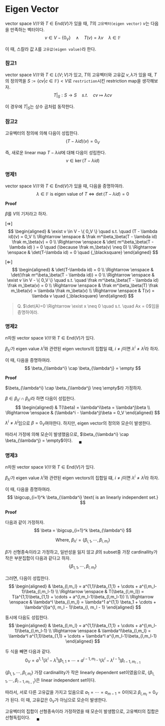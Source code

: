 # Eigen Vector
vector space $V/ \mathbb F$와 $T \in \text{End}(V)$가 있을 때, $T$의 `고유벡터(eigen vector)` $v$는 다음을 만족하는 벡터이다.
$$ v \in V - \{ 0_V \} \quad \land \quad T(v)  = \lambda v \quad \lambda \in \mathbb F$$

이 때, 스칼라 값 $\lambda$를 `고유값(eigen value)`라 한다.

### 참고1
vector space $V/ \mathbb F$와 $T \in L(V;V)$가 있고, $T$의 고유벡터와 고유값 $v, \lambda$가 있을 때, $T$의 정의역을 $S := \{ cv | c \in \mathbb F\} < V$로 `restriction`시킨 restriction map을 생각해보자.
$$ T|_S : S \rightarrow S \quad s.t. \quad cv \mapsto \lambda cv$$

이 경우에 $T|_S$는 상수 곱처럼 동작한다.

### 참고2
고유벡터의 정의에 의해 다음이 성립한다.
$$ (T - \lambda id)(v) = 0_V $$

즉, 새로운 linear map $T - \lambda id$에 대해 다음이 성립한다.
$$ v \in \ker(T-\lambda id) $$

### 명제1
vector space $V/ \mathbb F$와 $T \in \text{End}(V)$가 있을 때, 다음을 증명하여라.
$$ \lambda \in \mathbb{F} \text{ is eigen value of } T \Leftrightarrow \det(T - \lambda id) = 0 $$

**Proof**

$\beta$를 $V$의 기저라고 하자.

[$\Rightarrow$]  
$$ \begin{aligned} & \exist v \in V - \{ 0_V \} \quad s.t. \quad (T - \lambda id)(v) = 0_V \\ \Rightarrow \enspace & \frak m^\beta_\beta(T - \lambda id) \frak m_\beta(v) = 0 \\ \Rightarrow \enspace & \det( m^\beta_\beta(T - \lambda id) ) = 0 \quad (\because \frak m_\beta(v) \neq 0) \\ \Rightarrow \enspace & \det(T-\lambda id) = 0 \quad {_\blacksquare}  \end{aligned} $$

[$\Leftarrow$]  
$$ \begin{aligned} & \det(T-\lambda id) = 0 \\ \Rightarrow \enspace &  \det(\frak m^\beta_\beta(T - \lambda id)) = 0 \\ \Rightarrow \enspace & \exist v \in V - \{ 0_V \} \quad s.t. \quad \frak m^\beta_\beta(T - \lambda id) \frak m_\beta(v) = 0 \\ \Rightarrow \enspace & \frak m^\beta_\beta(T) \frak m_\beta(v) = \lambda \frak m_\beta(v) \\ \Rightarrow \enspace & T(v) = \lambda v \quad {_\blacksquare}  \end{aligned}  $$

> Q. $\det(A)=0 \Rightarrow \exist x \neq 0 \quad s.t. \quad Ax = 0$임을 증명하여라.

### 명제2
$n$차원 vector space $V/ \mathbb F$와 $T \in \text{End}(V)$가 있다.

$\beta_{\lambda^i}$가 eigen value $\lambda^i$와 관련된 eigen vectors의 집합일 떄, $i \neq j$이면 $\lambda^i \neq \lambda^j$라 하자.

이 때, 다음을 증명하여라.
$$ \beta_{\lambda^i} \cap \beta_{\lambda^j} = \empty $$

**Proof**

$\beta_{\lambda^i} \cap \beta_{\lambda^j} \neq \empty$라 가정하자.

$\beta \in \beta_{\lambda^i} \cap \beta_{\lambda^j}$라 하면 다음이 성립한다.
$$ \begin{aligned} & T(\beta) = \lambda^i\beta = \lambda^j\beta \\ \Rightarrow \enspace & (\lambda^i - \lambda^j)\beta = 0_V \end{aligned}  $$

$\lambda^i \neq \lambda^j$임으로 $\beta = 0_V$여야한다. 하지만, eigen vector의 정의와 모순이 발생한다.

따라서 가정에 의해 모순이 발생했음으로, $\beta_{\lambda^i} \cap \beta_{\lambda^j} = \empty$이다. $\quad {_\blacksquare}$

### 명제3
$n$차원 vector space $V/ \mathbb F$와 $T \in \text{End}(V)$가 있다.

$\beta_{\lambda^i}$가 eigen value $\lambda^i$와 관련된 eigen vectors의 집합일 떄, $i \neq j$이면 $\lambda^i \neq \lambda^j$라 하자.

이 때, 다음을 증명하여라.
$$ \bigcup_{i=1}^k \beta_{\lambda^i} \text{ is an linearly independent set.} $$

**Proof**

다음과 같이 가정하자.
$$ \beta = \bigcup_{i=1}^k \beta_{\lambda^i} $$

$$ \text{Where, } \beta_{\lambda^i} = \{ \beta_{i,1}, \cdots, \beta_{i,m_i} \} $$

$\beta$가 선형종속이라고 가정하고, 일반성을 잃지 않고 $\beta$의 subset중 가장 cardinallity가 작은 부분집합이 다음과 같다고 하자.
$$ \{\beta_{1,1}, \cdots, \beta_{l,m_l} \} $$

그러면, 다음이 성립한다.
$$  \begin{aligned} & \beta_{l,m_l} = a^{1,1}\beta_{1,1} + \cdots + a^{l,m_l-1}\beta_{l,m_l-1} \\ \Rightarrow \enspace & T(\beta_{l,m_l}) = T(a^{1,1}\beta_{1,1} + \cdots + a^{l,m_l-1}\beta_{l,m_l-1}) \\ \Rightarrow \enspace & \lambda^l \beta_{l,m_l} = \lambda^1 a^{1,1} \beta_1 + \cdots + \lambda^{l}a^{l, m_l - 1}\beta_{l, m_l - 1} \end{aligned} $$

동시에 다음도 성립한다.
$$ \begin{aligned} & \beta_{l,m_l} = a^{1,1}\beta_{1,1} + \cdots + a^{l,m_l-1}\beta_{l,m_l-1} \\ \Rightarrow \enspace &  \lambda^l\beta_{l,m_l} = \lambda^l a^{1,1}\beta_{1,1} + \cdots + \lambda^l a^{l,m_l-1}\beta_{l,m_l-1} \end{aligned} $$

두 식을 빼면 다음과 같다.
$$ 0_V = a^{1,1}(\lambda^l - \lambda^1)\beta_{1,1} + \cdots + a^{l-1,m_{l-1}}(\lambda^l - \lambda^{l-1})\beta_{l-1,m_{l-1}} $$

$\{\beta_{1,1}, \cdots, \beta_{l,m_l} \}$ 가장 cardinallity가 작은 linearly dependent set이였음으로, $\{\beta_{1,1}, \cdots, \beta_{l-1,m_{l-1}} \}$은 linear independent set이다.

따라서, 서로 다른 고유값을 가지고 있음으로 $a_1 = \cdots = a_{m-1} = 0$이되고 $\beta_{l,m_l} = 0_V$가 된다. 이 때, 고유값은 $0_V$가 아님으로 모순이 발생한다.

고유벡터의 집합이 선형종속이라 가정하였을 때 모순이 발생함으로, 고유벡터의 집합은 선형독립이다. $\quad {_\blacksquare}$